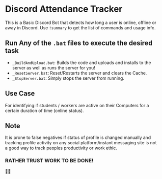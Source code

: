 # Discord Attendance Tracker

This is a Basic Discord Bot that detects how long a user is online, offline or away in Discord.
Use `!summary` to get the list of commands and usage info.

## Run Any of the `.bat` files to execute the desired task
- `_BuildAndUpload.bat`: Builds the code and uploads and installs to the server as well as runs the server for you!
- `_ResetServer.bat`: Reset/Restarts the server and clears the Cache.
- `_StopServer.bat`: Simply stops the server from running.

## Use Case
For identifying if students / workers are active on their Computers for a certain duration of time (online status).

## Note
It is prone to false negatives if status of profile is changed manually and tracking profile activity on any social platform/instant messaging site is not a good way to track peoples productivity or work ethic.

### RATHER TRUST WORK TO BE DONE!
👋🙂

